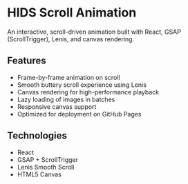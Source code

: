 # HIDS Scroll Animation

An interactive, scroll-driven animation built with React, GSAP (ScrollTrigger), Lenis, and canvas rendering.

##  Features

- Frame-by-frame animation on scroll
- Smooth buttery scroll experience using Lenis
- Canvas rendering for high-performance playback
- Lazy loading of images in batches
- Responsive canvas support
- Optimized for deployment on GitHub Pages


##  Technologies

- React
- GSAP + ScrollTrigger
- Lenis Smooth Scroll
- HTML5 Canvas


